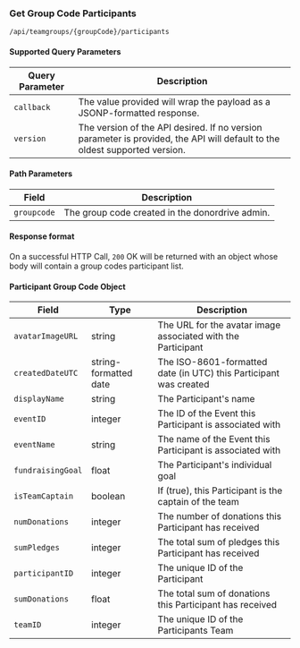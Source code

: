 ### Get Group Code Participants
`/api/teamgroups/{groupCode}/participants`
#### Supported Query Parameters
|Query Parameter|Description|
|---|---|
|`callback`|The value provided will wrap the payload as a JSONP-formatted response.|
|`version`|The version of the API desired. If no version parameter is provided, the API will default to the oldest supported version.|
#### Path Parameters
|Field|Description|
|---|---|
|`groupcode`| The group code created in the donordrive admin. |
#### Response format
On a successful HTTP Call, `200` OK will be returned with an object whose body will contain a group codes participant list.
#### Participant Group Code Object
|Field|Type|Description|
|---|---|---|
|`avatarImageURL` |string|The URL for the avatar image associated with the Participant|
|`createdDateUTC` |string-formatted date|The ISO-8601-formatted date (in UTC) this Participant was created|
|`displayName` |string|The Participant's name|
|`eventID` |integer|The ID of the Event this Participant is associated with|
|`eventName` |string|The name of the Event this Participant is associated with|
|`fundraisingGoal` |float|The Participant's individual goal|
|`isTeamCaptain` |boolean|If (true), this Participant is the captain of the team|
|`numDonations` |integer|The number of donations this Participant has received|
|`sumPledges` |integer|The total sum of pledges this Participant has received|
|`participantID` |integer|The unique ID of the Participant|
|`sumDonations` |float|The total sum of donations this Participant has received|
|`teamID` |integer|The unique ID of the Participants Team|
